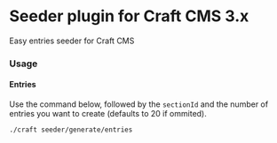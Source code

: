 # Seeder plugin for Craft CMS 3.x

Easy entries seeder for Craft CMS

### Usage

#### Entries

Use the command below, followed by the ``sectionId`` and the number of entries you want to create (defaults to 20 if ommited). 

```Shell
./craft seeder/generate/entries 
```

